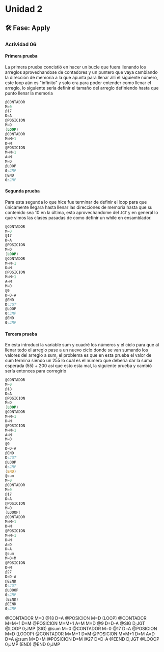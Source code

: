 # Unidad 2


## 🛠 Fase: Apply

### Actividad 06

#### Primera prueba
La primera prueba concistió en hacer un bucle que fuera llenando los arreglos aprovechandose de contadores y un puntero que vaya cambiando la dirección de memoria a la que apunta para llenar allí el siguiente número, este loop aún es "infinito" y solo era para poder entender como llenar el arreglo, lo siguiente sería definir el tamaño del arreglo definiendo hasta que punto llenar la memoria
```asm
@CONTADOR
M=0
@17
D=A
@POSICION
M=D
(LOOP)
@CONTADOR
M=M+1
D=M
@POSICION
M=M+1
A=M
M=D
@LOOP
0;JMP
@END
0;JMP
```
#### Segunda prueba
Para esta segunda lo que hice fue terminar de definir el loop para que únicamente llegara hasta llenar las direcciones de memoria hasta que su contenido sea 10 en la última, esto aprovechandome del ````JGT```` y en general lo que vimos las clases pasadas de como definir un while en ensamblador.
```asm
@CONTADOR
M=0
@17
D=A
@POSICION
M=D
(LOOP)
@CONTADOR
M=M+1
D=M
@POSICION
M=M+1
A=M
M=D
@9
D=D-A 
@END
D;JGT
@LOOP
0;JMP
@END
0;JMP
```
#### Tercera prueba
En esta introducí la variable sum y cuadré los números y el ciclo para que al llenar todo el arreglo pase a un nuevo ciclo donde se van sumando los valores del arreglo a sum, el problema es que en esta prueba el valor de sum termina siendo un 255 lo cual es el número que deberia dar la suma esperada (55) + 200 así que esto esta mal, la siguiente prueba y cambió sería entonces para corregirlo
````asm
@CONTADOR
M=0
@18
D=A
@POSICION
M=D
(LOOP)
@CONTADOR
M=M+1
D=M
@POSICION
M=M+1
A=M
M=D
@9
D=D-A 
@END
D;JGT
@LOOP
0;JMP
(END)
@sum
M=0
@CONTADOR
M=0
@17
D=A
@POSICION
M=D
(LOOOP)
@CONTADOR
M=M+1
D=M
@POSICION
M=M+1
D=M
A=D
D=A
@sum
M=D+M
@POSICION
D=M
@27
D=D-A 
@EEND
D;JGT
@LOOOP
0;JMP
(EEND)
@EEND
0;JMP 
````
@CONTADOR
M=0
@18
D=A
@POSICION
M=D
(LOOP)
@CONTADOR
M=M+1
D=M
@POSICION
M=M+1
A=M
M=D
@9
D=D-A 
@SIG
D;JGT
@LOOP
0;JMP
(SIG)
@sum
M=0
@CONTADOR
M=0
@17
D=A
@POSICION
M=D
(LOOOP)
@CONTADOR
M=M+1
D=M
@POSICION
M=M+1
D=M
A=D
D=A
@sum
M=D+M
@POSICION
D=M
@27
D=D-A 
@EEND
D;JGT
@LOOOP
0;JMP
(END)
@END
0;JMP 
